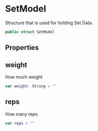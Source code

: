 # SetModel

Structure that is used for holding Set Data.

``` swift
public struct SetModel
```

## Properties

## weight

How much weight

``` swift
var weight: String = ""
```

## reps

How many reps

``` swift
var reps = ""
```
